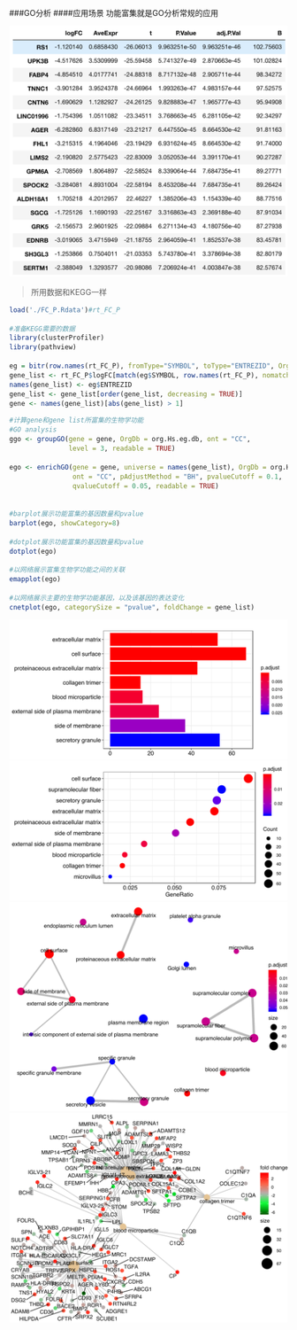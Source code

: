 ###GO分析
####应用场景
功能富集就是GO分析常规的应用

![data format](/images/part10/data_format1.png)

>所用数据和KEGG一样

```R
load('./FC_P.Rdata')#rt_FC_P

#准备KEGG需要的数据
library(clusterProfiler)
library(pathview)

eg = bitr(row.names(rt_FC_P), fromType="SYMBOL", toType="ENTREZID", OrgDb="org.Hs.eg.db")
gene_list <- rt_FC_P$logFC[match(eg$SYMBOL, row.names(rt_FC_P), nomatch = 0)]
names(gene_list) <- eg$ENTREZID
gene_list <- gene_list[order(gene_list, decreasing = TRUE)]
gene <- names(gene_list)[abs(gene_list) > 1]
```

```R
#计算gene和gene list所富集的生物学功能
#GO analysis
ggo <- groupGO(gene = gene, OrgDb = org.Hs.eg.db, ont = "CC",
               level = 3, readable = TRUE)

ego <- enrichGO(gene = gene, universe = names(gene_list), OrgDb = org.Hs.eg.db, 
                ont = "CC", pAdjustMethod = "BH", pvalueCutoff = 0.1,
                qvalueCutoff = 0.05, readable = TRUE)


#barplot展示功能富集的基因数量和pvalue
barplot(ego, showCategory=8)

#dotplot展示功能富集的基因数量和pvalue
dotplot(ego)

#以网络展示富集生物学功能之间的关联
emapplot(ego)

#以网络展示主要的生物学功能基因，以及该基因的表达变化
cnetplot(ego, categorySize = "pvalue", foldChange = gene_list)
```

![GO1](/images/part10/GO1.svg)
![GO2](/images/part10/GO2.svg)
![GO3](/images/part10/GO3.svg)
![GO4](/images/part10/GO4.svg)
